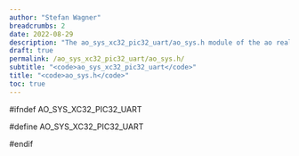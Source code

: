 ```yaml
---
author: "Stefan Wagner"
breadcrumbs: 2
date: 2022-08-29
description: "The ao_sys_xc32_pic32_uart/ao_sys.h module of the ao real-time operating system."
draft: true
permalink: /ao_sys_xc32_pic32_uart/ao_sys.h/ 
subtitle: "<code>ao_sys_xc32_pic32_uart</code>"
title: "<code>ao_sys.h</code>"
toc: true
---
```


#ifndef AO_SYS_XC32_PIC32_UART

#define AO_SYS_XC32_PIC32_UART

#endif

